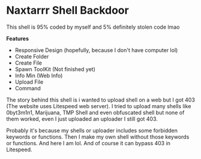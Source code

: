 # Naxtarrr Shell Backdoor

This shell is 95% coded by myself and 5% definitely stolen code lmao

**Features**
* Responsive Design (hopefully, because I don't have computer lol)
* Create Folder
* Create File
* Spawn ToolKit (Not finished yet)
* Info Min (Web Info)
* Upload File
* Command

The story behind this shell is 
i wanted to upload shell on a web but I got 403 
(The website uses Litespeed web server).
I tried to upload many shells like 0byt3m1n1, Marijuana, TMP Shell and even obfuscated shell 
but none of them worked, even I just uploaded an uploader I still got 403.

Probably it's because my shells or uploader includes some forbidden keywords or functions. 
Then I make my own shell without those keywords or functions. 
And here I am lol. And of course it can bypass 403 in Litespeed.
